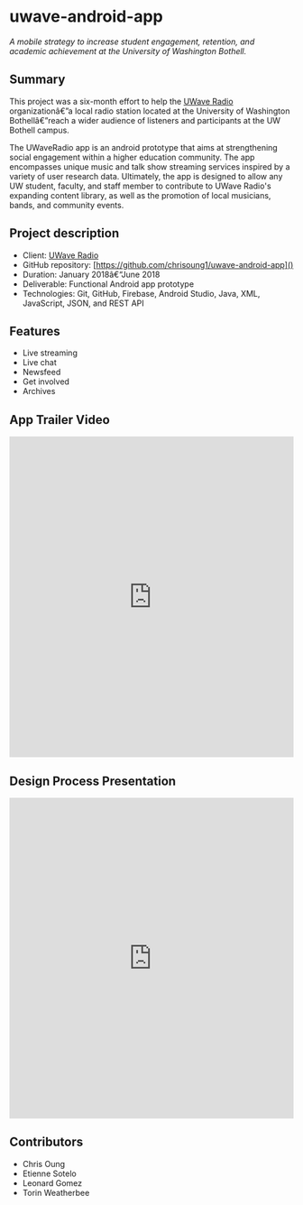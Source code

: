 # uwave-android-app

*A mobile strategy to increase student engagement, retention, and academic achievement at the University of Washington Bothell.*

## Summary

This project was a six-month effort to help the [UWave Radio](uwave.fm) organizationâ€”a local radio station located at the University of Washington Bothellâ€”reach a wider audience of listeners and participants at the UW Bothell campus. 

The UWaveRadio app is an android prototype that aims at strengthening social engagement within a higher education community. The app encompasses unique music and talk show streaming services inspired by a variety of user research data. Ultimately, the app is designed to allow any UW student, faculty, and staff member to contribute to UWave Radio's expanding content library, as well as the promotion of local musicians, bands, and community events.


## Project description

- Client: [UWave Radio](uwave.fm)
- GitHub repository: [https://github.com/chrisoung1/uwave-android-app]()
- Duration: January 2018â€“June 2018
- Deliverable: Functional Android app prototype
- Technologies: Git, GitHub, Firebase, Android Studio, Java, XML, JavaScript, JSON, and REST API


## Features

- Live streaming
- Live chat 
- Newsfeed
- Get involved
- Archives

## App Trailer Video

<iframe width="100% " height="569" src="https://www.youtube.com/embed/MfDhygftfd4 " frameborder="0 " allow="autoplay; encrypted-media " allowfullscreen></iframe>


## Design Process Presentation

<iframe src="https://docs.google.com/presentation/d/e/2PACX-1vRHrR_hMKWqeVFWRrEfHaYBRjDf_sbfruLtcaAzsHJpPPESqksKjv96UF0gfMXvi657U_IflOazLZxi/embed?start=true&loop=true&delayms=5000 " frameborder="0 " width="100% " height="569 " allowfullscreen="true " mozallowfullscreen="true " webkitallowfullscreen="true "></iframe>


## Contributors

- Chris Oung 
- Etienne Sotelo
- Leonard Gomez
- Torin Weatherbee

